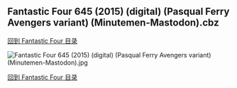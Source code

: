 ## Fantastic Four 645 (2015) (digital) (Pasqual Ferry Avengers variant) (Minutemen-Mastodon).cbz


[回到 Fantastic Four 目录](https://github.com/alicewish/markdown/blob/master/series/Fantastic-Four.md)


![Fantastic Four 645 (2015) (digital) (Pasqual Ferry Avengers variant) (Minutemen-Mastodon).jpg](https://wx1.sinaimg.cn/large/6a9fdecaly1fr0turmamaj21kw2ednpe.jpg)

[回到 Fantastic Four 目录](https://github.com/alicewish/markdown/blob/master/series/Fantastic-Four.md)

